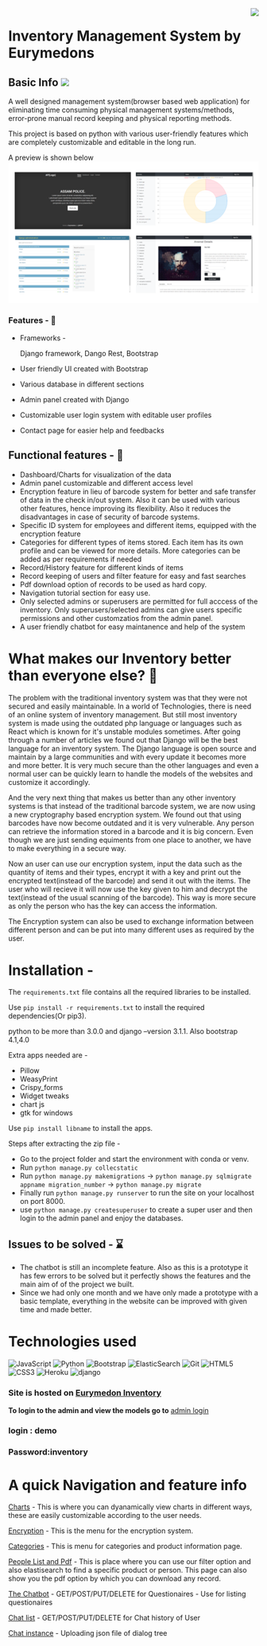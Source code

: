 <a href="https://i.ibb.co/j3Hsqrp/logo.png">
    <img src="https://i.ibb.co/j3Hsqrp/logo.png" align="right" height="200"/>
</a>









# Inventory Management System by Eurymedons


## Basic Info <img src="https://raw.githubusercontent.com/aemmadi/aemmadi/master/wave.gif" width="30px">
A well designed management system(browser based web application) for eliminating time consuming physical management systems/methods, error-prone manual record keeping and physical reporting methods.

This project is based on python with  various user-friendly features which are completely customizable and editable in the long run.

A preview is shown below
![Image Preview](https://github.com/codesbyN/Inventory-image-Eurymedon/blob/master/SS1.png "Image Preview")
### Features - :eyes: 
  * Frameworks -
  
       Django framework, Dango Rest, Bootstrap
  * User friendly UI created with Bootstrap 
  * Various database in different sections
  * Admin panel created with Django
  * Customizable user login system with  editable user profiles
  * Contact page for easier help and feedbacks 
## Functional features - :handshake:
  * Dashboard/Charts for visualization of the data 
  * Admin panel customizable and different access level
  * Encryption feature in lieu of barcode system for better and safe transfer of data in the check in/out system. Also it can be used with various other features, hence improving its flexibility. Also it reduces the disadvantages in case of security of barcode systems.
  * Specific ID system for employees and different items, equipped with the encryption feature
  * Categories for different types of items stored. Each item has its own profile and can be viewed for more details. More categories can be added as per requirements if needed
  * Record/History feature for different kinds of items 
  * Record keeping of users and filter feature for easy and fast searches
  * Pdf download option of records to be used as hard copy.
  * Navigation tutorial section for easy use.
  * Only selected admins or superusers are permitted for full acccess of the inventory. Only superusers/selected admins can give users specific permissions and other customzatios from the admin panel.
  * A user friendly chatbot for easy maintanence and help of the system
  
  # What makes our Inventory better than everyone else? :clap:
 
 The problem with the traditional inventory system was that they were not secured and easily maintainable. In a world of Technologies, there is need of an online system of inventory management. But still most inventory system is made using the outdated php language or languages such as React which is known for it's unstable modules sometimes.
  After going through a number of articles we found out that Django will be the best language for an inventory system. The Django language is open source and maintain by a large communities and with every update it becomes more and more better. It is very much secure than the other languages and even a normal user can be quickly learn to handle the models of the websites and customize it accordingly.
  
  And the very next thing that makes us better than any other inventory systems is that instead of the traditional barcode system, we are now using a new cryptography based encryption system. We found out that using barcodes have now become outdated and it is very vulnerable. Any person can retrieve the information stored in a barcode and it is big concern. Even though we are just sending equiments from one place to another, we have to make everything in a secure way. 
  
  Now an user can use our encryption system, input the data such as the quantity of items and their types, encrypt it with a key and print out the encrypted text(instead of the barcode) and send it out with the items. The user who will recieve it will now use the key given to him and decrypt the text(instead of the usual scanning of the barcode).
  This way is more secure as only the person who has the key can access the information.
  
  The Encryption system can also be used to exchange information between different person and can be put into many different uses as required by the user.
  
# Installation - 
The `requirements.txt` file contains all the required libraries to be installed.

Use `pip install -r requirements.txt` to install the required dependencies(Or pip3).

python to be more than 3.0.0 and django –version 3.1.1. Also bootstrap 4.1,4.0

Extra apps needed are -
  * Pillow 
  * WeasyPrint
  * Crispy_forms
  * Widget tweaks
  * chart js
  * gtk for windows

 Use `pip install libname` to install the apps.
 
 Steps after extracting the zip file - 
  * Go to the project folder and start the environment with conda or venv.
  * Run `python manage.py collecstatic`
  * Run `python manage.py makemigrations` -> `python manage.py sqlmigrate appname migration_number` -> `python manage.py migrate`
  * Finally run `python manage.py runserver` to run the site on your localhost on port 8000.
  * use `python manage.py createsuperuser` to create a super user and then login to the admin panel and enjoy the databases.
  
  ## Issues to be solved - :hourglass:
 * The chatbot is still an incomplete feature. Also as this is a prototype it has few errors to be solved but it perfectly shows the features and the main aim of of the project we built.
 * Since we had only one month and we have only made a prototype with a basic template, everything in the website can be improved with given time and made better.

# Technologies used
![JavaScript](https://img.shields.io/badge/-JavaScript-black?style=flat-square&logo=javascript)
![Python](https://img.shields.io/badge/-Python-black?style=flat-square&logo=Python)
![Bootstrap](https://img.shields.io/badge/-Bootstrap-563D7C?style=flat-square&logo=bootstrap)
![ElasticSearch](https://img.shields.io/badge/-ElasticSearch-005571?style=flat-square&logo=elasticsearch)
![Git](https://img.shields.io/badge/-Git-black?style=flat-square&logo=git)
![HTML5](https://img.shields.io/badge/-HTML5-E34F26?style=flat-square&logo=html5&logoColor=white)
![CSS3](https://img.shields.io/badge/-CSS3-1572B6?style=flat-square&logo=css3)
![Heroku](https://img.shields.io/badge/-Heroku-430098?style=round&logo=heroku) 
![django](https://img.shields.io/badge/-django-450098?style=round&logo=django)  
  

  ### Site is hosted on [Eurymedon Inventory](www.eurymedon-inventory.herokuapp.com)
  **To login to the admin and view the models go to**
  [admin login](eurymedon-inventory.herokuapp.com/admin) 
  ### login : demo
  ### Password:inventory
  
  
  # A quick Navigation and feature info
  [Charts](http://eurymedon-inventory.herokuapp.com/dashboard/) - This is where you can dyanamically view charts in different ways, these are easily customizable according to the user needs.
  
  [Encryption](http://eurymedon-inventory.herokuapp.com/encryption/encryption/) - This is the menu for the encryption system.
  
  [Categories](http://eurymedon-inventory.herokuapp.com/categories) -  This is menu for categories and product information page.
  
  [People List and Pdf](http://eurymedon-inventory.herokuapp.com/users/user-list) -  This is place where you can use our filter option and also elastisearch to find a specific product or person. This page can also show you the pdf option by which you can download any record.
  
  [The Chatbot](http://eurymedon-inventory.herokuapp.com/thechatbot/thechatbot) -  GET/POST/PUT/DELETE for Questionaires - Use for listing questionaires
  
  [Chat list](http://eurymedon-inventory.herokuapp.com/chat/thechatbotchat/) - GET/POST/PUT/DELETE for Chat history of User
  
  [Chat instance](http://eurymedon-inventory.herokuapp.com/chat/thechatbotchat/chatbot/) - Uploading json file of dialog tree
  
